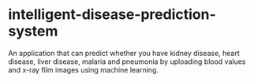 # intelligent-disease-prediction-system
 An application that can predict whether you have kidney disease, heart disease, liver disease, malaria and pneumonia by uploading blood values and x-ray film images using machine learning.
